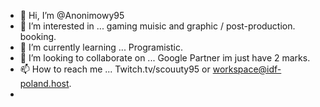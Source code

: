 - 👋 Hi, I’m @Anonimowy95
- 👀 I’m interested in ... gaming muisic and graphic / post-production. booking.
- 🌱 I’m currently learning ... Programistic.
- 💞️ I’m looking to collaborate on ... Google Partner im just have 2 marks.
- 📫 How to reach me ...  Twitch.tv/scouuty95 or workspace@idf-poland.host.
- 

<!---
Anonimowy95/Anonimowy95 is a ✨ special ✨ repository because its `README.md` (this file) appears on your GitHub profile.
You can click the Preview link to take a look at your changes.
--->
